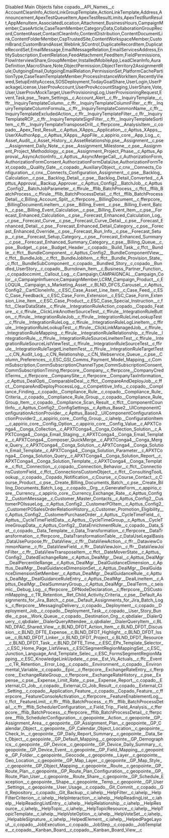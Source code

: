 <?xml version="1.0" encoding="UTF-8"?>
<CustomMetadata xmlns="http://soap.sforce.com/2006/04/metadata" xmlns:xsi="http://www.w3.org/2001/XMLSchema-instance" xmlns:xsd="http://www.w3.org/2001/XMLSchema">
    <label>Disabled Main Objects</label>
    <protected>false</protected>
    <values>
        <field>copado__API_Names__c</field>
        <value xsi:type="xsd:string">AccountCleanInfo,ActionLinkGroupTemplate,ActionLinkTemplate,Address,Announcement,ApexTestQueueItem,ApexTestResultLimits,ApexTestRunResult,AppMenuItem,AssociatedLocation,Attachment,BusinessHours,CampaignMember,CaseArticle,CaseTeamMember,CategoryData,CollaborationGroupRecord,ContentAsset,ContactCleanInfo,ContentDistribution,ContentDocumentLink,ContentFolderMember,CspTrustedSite,ContentWorkspaceMember,CustomBrand,CustomBrandAsset,Weblink,SControl,DuplicateRecordItem,DuplicateRecordSet,EmailMessage,EmailMessageRelation,EmailServicesAddress,EntitySubscription,EventRelation,FeedAttachment,FeedItem,FieldPermissions,FlowInterviewShare,GroupMember,InstalledMobileApp,LeadCleanInfo,AuraDefinition,MacroShare,Note,ObjectPermission,ObjectTerritory2AssignmentRule,OutgoingEmail,OutgoingEmailRelation,PermissionSet,PlatformCachePartitionType,CaseTeamTemplateMember,ProcessInstanceWorkItem,RecentlyViewed,SetupEntityAccess,SOSDeployment,TodayGoalShare,UserLogin,UserPackageLicense,UserProvAccount,UserProvAccountStaging,UserShare,Vote,User,UserProvMockTarget,UserProvisioningLog,UserProvisioningRequest,Event,Task,pse__Team_Settings__c,Account_Alert__c,ffr__InquiryTemplate__c,ffr__InquiryTemplateColumn__c,ffr__InquiryTemplateColumnFilter__c,ffr__InquiryTemplateColumnFormula__c,ffr__InquiryTemplateCommonName__c,ffr__InquiryTemplateExcludedAction__c,ffr__InquiryTemplateFilter__c,ffr__InquiryTemplateRCP__c,ffr__InquiryTemplateSignFilter__c,ffr__InquiryTemplateSortItem__c,ffr__InquiryTemplateTransposeDrill__c,fferpcore__AnalysisItem__c,copado__Apex_Test_Result__c,Apttus_XApps__Application__c,Apttus_XApps__UserXAuthorApp__c,Apttus_XApps__AppFile__c,appirio_core__App_Log__c,Asset_Audit__c,Asset_History__c,AssetRelationship,pse__Assignment__c,pse__Assignment_Daily_Note__c,pse__Assignment_Milestone__c,pse__Assignment_Project_Methodology__c,pse__Assignment_Project_Phase__c,Apttus_Approval__AsyncActionInfo__c,Apttus__AsyncMergeCall__c,AuthorizationForm,AuthorizationFormConsent,AuthorizationFormDataUse,AuthorizationFormText,copado__Quality_Gate__c,copado__AuxiliaryObject__c,cnx__Connects_Configuration__c,cnx__Connects_Configuration_Assignment__c,pse__Backlog_Calculation__c,pse__Backlog_Detail__c,pse__Backlog_Detail_Converted__c,Apttus_Approval__Backup_Approver__c,Apttus_Config2__BatchJob__c,Apttus_Config2__BatchJobParameter__c,ffirule__fflib_BatchProcess__c,ffct__fflib_BatchProcess__c,ffirule__fflib_BatchProcessDetail__c,ffct__fflib_BatchProcessDetail__c,Billing_Account_Split__c,fferpcore__BillingDocument__c,fferpcore__BillingDocumentLineItem__c,pse__Billing_Event__c,pse__Billing_Event_Batch__c,pse__Billing_Event_Calculation__c,pse__Billing_Event_Item__c,pse__Forecast_Enhanced_Calculation__c,pse__Forecast_Enhanced_Calculation_Log__c,pse__Forecast_Curve__c,pse__Forecast_Curve_Detail__c,pse__Forecast_Enhanced_Detail__c,pse__Forecast_Enhanced_Detail_Category__c,pse__Forecast_Enhanced_Override__c,pse__Forecast_Run_Info__c,pse__Forecast_Setup__c,pse__Forecast_Setup_Category__c,pse__Forecast_Enhanced_Summary__c,pse__Forecast_Enhanced_Summary_Category__c,pse__Billing_Queue__c,pse__Budget__c,pse__Budget_Header__c,copado__Build_Task__c,ffct__Bundle__c,ffct__BundleComponent__c,Apttus_Config2__BundleComponentView__c,ffct__BundleJob__c,ffct__BundleJobItem__c,ffct__Bundle_Provision_State__c,ffct__BundleSubComponent__c,copado__Bundled_Story__c,copado__Bundled_UserStory__c,copado__Burndown_Item__c,Business_Partner_Function__c,copadoccmint__Callout_Log__c,Campaign,CAMPAIGNCAL__Campaign_Color__c,CampaignInfluence,CampaignMember,LCRM_Campaign_Product__c,ELOQUA__Campaign_s_Marketing_Asset__c,BLND_DFCS_Carousel__c,Apttus_Config2__CartCloneInfo__c,ESC_Case_Asset_Line_Item__c,Case_Feed__c,ESC_Case_Feedback__c,ESC_Case_Form_Extension__c,ESC_Case_Form_Extension_Line_Item__c,ESC_Case_Product__c,ESC_Case_Special_Instruction__c,ffct__ClearDataState__c,ffirule__IntegrationRuleAction_copado__Copado_Feature__c_c,ffirule__ClickLinkAnotherSourceTest__c,ffirule__IntegrationRuleButton__c,ffirule__IntegrationRuleJob__c,ffirule__IntegrationRuleLineLookupTest__c,ffirule__IntegrationRuleLog__c,ffirule__IntegrationRuleLogLineItem__c,ffirule__IntegrationRuleLookupTest__c,ffirule__ClickLinkManagedJob__c,ffirule__IntegrationRuleMapping__c,ffirule__IntegrationRuleRelationship__c,ffirule__IntegrationRule__c,ffirule__IntegrationRuleSourceLineItemTest__c,ffirule__IntegrationRuleSourceListViewTest__c,ffirule__IntegrationRuleSourceTest__c,ffirule__IntegrationRuleTargetLineItemTest__c,ffirule__IntegrationRuleTargetTest__c,CN_Audit_Log__c,CN_Relationship__c,CN_Webservice_Queue__c,pse__Column_Preferences__c,ESC_GSI_Comms_Payment_Model_Mapping__c,CommSubscription,CommSubscriptionChannelType,CommSubscriptionConsent,CommSubscriptionTiming,fferpcore__Company__c,fferpcore__CompanyCreditTerms__c,fferpcore__CompanySite__c,fferpcore__CompanyTaxInformation__c,Apttus_DealOpti__ComparableDeal__c,ffct__CompareAndDeployJob__c,ffct__CompareAndDeployProcessLog__c,Competitive_Info__c,copado__Compliance_Finding__c,copado__Compliance_Rule__c,copado__Compliance_Rule_Criteria__c,copado__Compliance_Rule_Group__c,copado__Compliance_Rule_Group_Item__c,copado__Compliance_Scan_Result__c,ffct__ComponentCountInfo__c,Apttus_Config2__ConfigSettings__c,Apttus_Base2__UIComponentConfigurationActionProvider__c,Apttus_Base2__UIComponentConfigurationActionProvider2__c,appirio_core__Config_Group__c,iahelp__ConfigurationItem__c,appirio_core__Config_Option__c,appirio_core__Config_Value__c,APXTConga4__Conga_Collection__c,APXTConga4__Conga_Collection_Solution__c,APXTConga4__Conga_Email_Staging__c,APXTConga4__Conga_Email_Template__c,APXTConga4__Composer_QuickMerge__c,APXTConga4__Conga_Merge_Query__c,APXTConga4__Conga_Solution__c,APXTConga4__Conga_Solution_Email_Template__c,APXTConga4__Conga_Solution_Parameter__c,APXTConga4__Conga_Solution_Query__c,APXTConga4__Conga_Solution_Report__c,APXTConga4__Conga_Solution_Template__c,APXTConga4__Conga_Template__c,ffct__Connection__c,copado__Connection_Behavior__c,ffct__ConnectionsCustomField__c,ffct__ConnectionsCustomObject__c,ffct__ConsultingToolLookup__c,copado__Copado_Notification__c,Course__c,Course_Contact__c,Course_Product__c,pse__Create_Billing_Documents_Batch__c,pse__Create_Billing_Documents_Batch_Log__c,copado__Org__c,GenerateForm__c,appirio_core__Currency__c,appirio_core__Currency_Exchange_Rate__c,Apttus_Config2__CustomMessage__c,Customer_Master_Contacts__c,Apttus_Config2__CustomerPOIssueLog__c,Apttus_Config2__CustomerPOItem__c,Apttus_Config2__CustomerPOSalesOrderRelationHistory__c,Customer_Promotion_Eligibility__c,Apttus_Config2__CustomerPurchaseOrder__c,Apttus__CycleTimeField__c,Apttus__CycleTimeFieldData__c,Apttus__CycleTimeGroup__c,Apttus__CycleTimeGroupData__c,Apttus_Config2__DataEnrichmentRule__c,copado__Data_Set__c,copado__Data_Template__c,Data_Transformation__c,fferpcore__DataTransformation__c,fferpcore__DataTransformationTable__c,DataUseLegalBasis,DataUsePurpose,ffr__DataView__c,ffr__DataViewAction__c,ffr__DataviewCommonName__c,ffr__DataViewField__c,ffr__DataViewJoin__c,ffr__DataViewJoinFilter__c,ffr__DataViewTransposeItem__c,ffct__DateMoverState__c,Apttus_Config2__DatedExchangeRate__c,Apttus_DealMgr__Deal__c,Apttus_DealMgr__DealPercentileRange__c,Apttus_DealMgr__DealGuidanceDimension__c,Apttus_DealMgr__DealGuidanceDimensionSet__c,Apttus_DealMgr__DealGuidanceDimensionSetMember__c,Apttus_DealMgr__DealGuidanceRule__c,Apttus_DealMgr__DealGuidanceRuleEntry__c,Apttus_DealMgr__DealLineItem__c,Apttus_DealMgr__DealSummaryGroup__c,Apttus_DealMgr__DealTerm__c,seismic__Debug_Log__c,fferpcore__DPNodeDeclaration__c,fferpcore__DSCustomMapping__c,TR_Retention__Ret_Child_Activity_Criteria__c,pse__Default_Assignments_for_Jira_Batch__c,pse__Default_Assignments_for_Jira_Batch_Logs__c,fferpcore__MessagingDelivery__c,copado__Deployment__c,copado__Deployment_Job__c,copado__Deployment_Task__c,copado__User_Story_Bundle__c,pse__Work_Queue__c,copado__Destination_Org__c,qbdialer__DialerQuery__c,qbdialer__DialerQueryAttendee__c,qbdialer__DialerQueryItem__c,BLND_DFAC_Shared_View__c,BLND_DFDT_Action_Item__c,BLND_DFDT_Discussion__c,BLND_DFTE_Expense__c,BLND_DFDT_Highlight__c,BLND_DFDT_Issue__c,BLND_DFDT_Linker__c,BLND_DFDT_Project__c,BLND_DFDT_Resource__c,BLND_DFDT_Task__c,BLND_DFTE_Time__c,ESC_EPx_Template_Selector__c,ESC_Home_Page_ListViews__c,ESCSegmentRegionMappingSet__c,ESC_Junction_Language_And_Template_Selec__c,ESC_FormsSegmentRegionMapping__c,ESC_KnowledgeLinkUpdate__c,pse__Est_Vs_Actuals__c,ffc__Event__c,TR_Retention__Error_Log__c,copado__Environment__c,copado__Environmental_Variable__c,copado__Epic__c,fferpcore__ExchangeRateEntry__c,fferpcore__ExchangeRateGroup__c,fferpcore__ExchangeRateHistory__c,pse__Expense__c,pse__Expense_Limit_Rate__c,pse__Expense_Report__c,copado__External_CI_Job__c,copado__External_CI_Job_Result__c,copado__External_CI_Setting__c,copado__Application_Feature__c,copado__Copado_Feature__c,fferpcore__FeatureConsoleActivation__c,fferpcore__FeatureEnablementLog__c,ffct__FeatureLimit__c,ffr__fflib_BatchProcess__c,ffr__fflib_BatchProcessDetail__c,ffr__fflib_SchedulerConfiguration__c,Field_Trip__Field_Analysis__c,fferpcore__fflib_BatchProcess__c,fferpcore__fflib_BatchProcessDetail__c,fferpcore__fflib_SchedulerConfiguration__c,geopointe__Action__c,geopointe__GP_Assignment_Area__c,geopointe__GP_Assignment_Plan__c,geopointe__GP_Calendar_Object__c,geopointe__GP_Calendar_Object_Location__c,geopointe__Check_In__c,geopointe__GP_Daily_Report_Summary__c,geopointe__Data_Set_Object__c,geopointe__GP_Default_Mapping__c,geopointe__GP_Demographics__c,geopointe__GP_Device__c,geopointe__GP_Device_Daily_Summary__c,geopointe__GP_Device_Event__c,geopointe__GP_Field_Mapping__c,geopointe__GP_Folder__c,geopointe__Geocode__c,geopointe__Layer__c,geopointe__Geo_Location__c,geopointe__GP_Map_Layer__c,geopointe__GP_Map_Style__c,geopointe__GP_Object_Mapping__c,geopointe__Route__c,geopointe__GP_Route_Plan__c,geopointe__GP_Route_Plan_Configuration__c,geopointe__GP_Route_Plan_User__c,geopointe__Route_Share__c,geopointe__GP_Schedule_Exception__c,geopointe__Shape__c,geopointe__Temp__c,geopointe__GP_User_Settings__c,geopointe__User_Usage__c,copado__Git_Commit__c,copado__Git_Repository__c,copado__Git_Backup__c,iahelp__HelpFilter__c,iahelp__HelpFilterCriterion__c,iahelp__HelpInteraction__c,iahelp__HelpReadingList__c,iahelp__HelpReadingListEntry__c,iahelp__HelpRelationship__c,iahelp__HelpResource__c,iahelp__HelpTopic__c,iahelp__HelpTopicResource__c,iahelp__HelpTopicTemplate__c,iahelp__HelpVoteOption__c,iahelp__HelpVoteSet__c,iahelp__HelpableSignature__c,iahelp__HelpedElement__c,iahelp__HelpedPageLayout__c,copado__JobExecution__c,copado__JobStep__c,copado__JobTemplate__c,copado__Kanban_Board__c,copado__Kanban_Board_View__c</value>
    </values>
</CustomMetadata>
